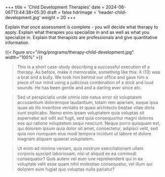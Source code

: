 +++
title = 'Child Development Therapies'
date = 2024-06-06T13:44:38+05:30
draft = false
hdrImage = 'header-child-development.jpg'
weight = 20
+++

Explain that once assessment is complete - you will decide what therapy to apply. Explain what therapies you specialize in and as well as what you specialize in. Explain that therapists are professionals and give quantitative information

{{< figure src="/img/programs/therapy-child-development.jpg" width="100%" >}}

> This is a short case-study describing a successful execution of a therapy. As before, make it memorable, something like this: X (13) was a brat and a bully. We took him behind our office and gave him a piece of our mind using a judicious combination of a stick and loud sounds. He has been gentle and and a darling ever since etc.

> Sed ut perspiciatis unde omnis iste natus error sit voluptatem accusantium doloremque laudantium, totam rem aperiam, eaque ipsa quae ab illo inventore veritatis et quasi architecto beatae vitae dicta sunt explicabo. Nemo enim ipsam voluptatem quia voluptas sit aspernatur aut odit aut fugit, sed quia consequuntur magni dolores eos qui ratione voluptatem sequi nesciunt. Neque porro quisquam est, qui dolorem ipsum quia dolor sit amet, consectetur, adipisci velit, sed quia non numquam eius modi tempora incidunt ut labore et dolore magnam aliquam quaerat voluptatem.

> Ut enim ad minima veniam, quis nostrum exercitationem ullam corporis suscipit laboriosam, nisi ut aliquid ex ea commodi consequatur? Quis autem vel eum iure reprehenderit qui in ea voluptate velit esse quam nihil molestiae consequatur, vel illum qui dolorem eum fugiat quo voluptas nulla pariatur?
